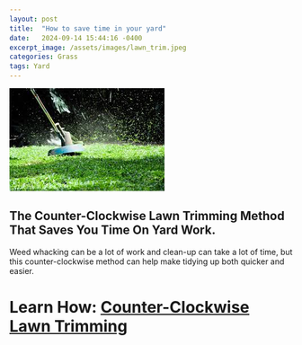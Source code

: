 ```yaml
---
layout: post
title:  "How to save time in your yard"
date:   2024-09-14 15:44:16 -0400
excerpt_image: /assets/images/lawn_trim.jpeg
categories: Grass
tags: Yard
---
```


<img src="/assets/images/lawn_trim.jpeg">

## The Counter-Clockwise Lawn Trimming Method That Saves You Time On Yard Work.

Weed whacking can be a lot of work and clean-up can take a lot of time, but this counter-clockwise method can help make tidying up both quicker and easier. 

# Learn How: [Counter-Clockwise Lawn Trimming](https://www.housedigest.com/1661593/lawn-trimming-counter-clockwise-method-save-time-yard-work/)